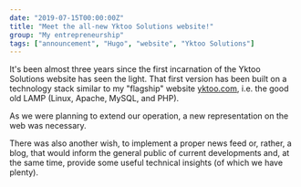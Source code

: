 ```yaml
---
date: "2019-07-15T00:00:00Z"
title: "Meet the all-new Yktoo Solutions website!"
group: "My entrepreneurship"
tags: ["announcement", "Hugo", "website", "Yktoo Solutions"]
---
```


It's been almost three years since the first incarnation of the Yktoo Solutions website has seen the light. That first version has been built on a technology stack similar to my "flagship" website [yktoo.com](https://yktoo.com/), i.e. the good old LAMP (Linux, Apache, MySQL, and PHP).

As we were planning to extend our operation, a new representation on the web was necessary.

There was also another wish, to implement a proper news feed or, rather, a blog, that would inform the general public of current developments and, at the same time, provide some useful technical insights (of which we have plenty).

<!--![](img:1.bp.blogspot.com/-_oXI-nbfzo0/XTLzssA0-OI/AAAAAAAAwYc/lngDnMSfNEgezpjPHUkODSoPMrP7NGAlQCKgBGAs/s1600/website-main-page.jpg)-->
